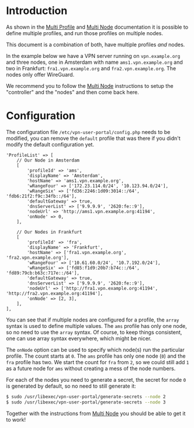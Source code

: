 # Introduction

As shown in the [Multi Profile](MULTI_PROFILE.md) and 
[Multi Node](MULTI_NODE.md) documentation it is possible to define multiple 
profiles, and run those profiles on multiple nodes.

This document is a combination of both, have multiple profiles _and_ nodes.

In the example below we have a VPN server running on `vpn.example.org` and 
three nodes, one in Amsterdam with name `ams1.vpn.example.org` and two in 
Frankfurt: `fra1.vpn.example.org` and `fra2.vpn.example.org`. The nodes only 
offer WireGuard.

We recommend you to follow the [Multi Node](MULTI_NODE.md) instructions to 
setup the "controller" and the "nodes" and then come back here.

# Configuration

The configuration file `/etc/vpn-user-portal/config.php` needs to be 
modified, you can remove the `default` profile that was there if you didn't
modify the default configuration yet.

```
'ProfileList' => [
    // Our Node in Amsterdam
    [
        'profileId' => 'ams',
        'displayName' => 'Amsterdam',
        'hostName' => 'ams1.vpn.example.org',
        'wRangeFour' => ['172.23.114.0/24', '10.123.94.0/24'],
        'wRangeSix' => ['fd36:2246:1d09:3014::/64', 'fdb6:21f2:f9c:34fb::/64'],
        'defaultGateway' => true,
        'dnsServerList' => ['9.9.9.9', '2620:fe::9'],
        'nodeUrl' => 'http://ams1.vpn.example.org:41194',
        'onNode' => 0,
    ],

    // Our Nodes in Frankfurt	
    [
        'profileId' => 'fra',
        'displayName' => 'Frankfurt',
        'hostName' => ['fra1.vpn.example.org', 'fra2.vpn.example.org'],
        'wRangeFour' => ['10.61.60.0/24', '10.7.192.0/24'],
        'wRangeSix' => ['fd85:f1d9:20b7:b74c::/64', 'fd89:79cb:b63c:717e::/64'],
        'defaultGateway' => true,
        'dnsServerList' => ['9.9.9.9', '2620:fe::9'],
        'nodeUrl' => ['http://fra1.vpn.example.org:41194', 'http://fra2.vpn.example.org:41194'],
        'onNode' => [2, 3],
    ],
],
```

You can see that if multiple nodes are configured for a profile, the `array` 
syntax is used to define multiple values. The `ams` profile has only one node,
so no need to use the `array` syntax. Of course, to keep things consistent, one
can use array syntax everywhere, which might be nicer.

The `onNode` option can be used to specify which node(s) run the particular 
profile. The count starts at `0`. The `ams` profile has only one node (`0`) and
the `fra` profile has two. We start the count for `fra` from `2`, so we could 
still add `1` as a future node for `ams` without creating a mess of the node
numbers.

For each of the nodes you need to generate a secret, the secret for node `0` 
is generated by default, so no need to still generate it:

```bash
$ sudo /usr/libexec/vpn-user-portal/generate-secrets --node 2
$ sudo /usr/libexec/vpn-user-portal/generate-secrets --node 3
```

Together with the instructions from [Multi Node](MULTI_NODE.md) you should be
able to get it to work!
